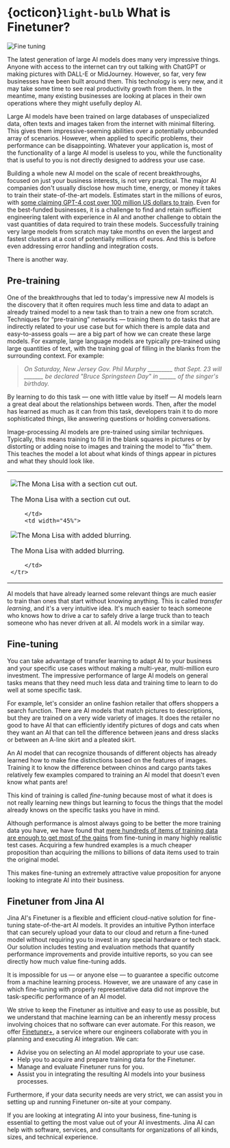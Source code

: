 # {octicon}`light-bulb` What is Finetuner?

![Fine tuning](../imgs/finetuning-adjusting-dials.png)

The latest generation of large AI models does many very impressive things.
Anyone with access to the internet can try out talking with ChatGPT or making pictures with DALL-E or MidJourney. 
However, so far, very few businesses have been built around them.
This technology is very new, and it may take some time to see real productivity growth from them.
In the meantime, many existing businesses are looking at places in their own operations where they might usefully deploy AI.

Large AI models have been trained on large databases of unspecialized data, often texts and images taken from the internet with minimal filtering.
This gives them impressive-seeming abilities over a potentially unbounded array of scenarios.
However, when applied to specific problems, their performance can be disappointing.
Whatever your application is, most of the functionality of a large AI model is useless to you, while the functionality that is useful to you is not directly designed to address your use case.

Building a whole new AI model on the scale of recent breakthroughs, focused on just your business interests, is not very practical.
The major AI companies don't usually disclose how much time, energy, or money it takes to train their state-of-the-art models.
Estimates start in the millions of euros, with [some claiming GPT-4 cost over 100 million US dollars to train](https://www.wired.com/story/openai-ceo-sam-altman-the-age-of-giant-ai-models-is-already-over/).
Even for the best-funded businesses, it is a challenge to find and retain sufficient engineering talent with experience in AI and another challenge to obtain the vast quantities of data required to train these models.
Successfully training very large models from scratch may take months on even the largest and fastest clusters at a cost of potentially millions of euros.
And this is before even addressing error handling and integration costs.

There is another way.

## Pre-training

One of the breakthroughs that led to today's impressive new AI models is the discovery that it often requires much less time and data to adapt an already trained model to a new task than to train a new one from scratch.
Techniques for “pre-training” networks — training them to do tasks that are indirectly related to your use case but for which there is ample data and easy-to-assess goals — are a big part of how we can create these large models.
For example, large language models are typically pre-trained using large quantities of text, with the training goal of filling in the blanks from the surrounding context.
For example:

> *On Saturday, New Jersey Gov. Phil Murphy _________ that Sept. 23 will _______ be declared "Bruce Springsteen Day" in ______ of the singer's birthday.*
>

By learning to do this task — one with little value by itself — AI models learn a great deal about the relationships between words.
Then, after the model has learned as much as it can from this task, developers train it to do more sophisticated things, like answering questions or holding conversations.

Image-processing AI models are pre-trained using similar techniques.
Typically, this means training to fill in the blank squares in pictures or by distorting or adding noise to images and training the model to “fix” them.
This teaches the model a lot about what kinds of things appear in pictures and what they should look like.

<table>
    <tr>
        <td width="45%">

![The Mona Lisa with a section cut out.](../imgs/MonaLisa1.png)

The Mona Lisa with a section cut out.

        </td>
        <td width="45%">

![The Mona Lisa with added blurring.](../imgs/MonaLisa2.png)

The Mona Lisa with added blurring.

        </td>
    </tr>
</table>

AI models that have already learned some relevant things are much easier to train than ones that start without knowing anything.
This is called *transfer learning*, and it's a very intuitive idea.
It's much easier to teach someone who knows how to drive a car to safely drive a large truck than to teach someone who has never driven at all.
AI models work in a similar way.

## Fine-tuning

You can take advantage of transfer learning to adapt AI to your business and your specific use cases without making a multi-year, multi-million euro investment.
The impressive performance of large AI models on general tasks means that they need much less data and training time to learn to do well at some specific task.

For example, let's consider an online fashion retailer that offers shoppers a search function.
There are AI models that match pictures to descriptions, but they are trained on a very wide variety of images.
It does the retailer no good to have AI that can efficiently identify pictures of dogs and cats when they want an AI that can tell the difference between jeans and dress slacks or between an A-line skirt and a pleated skirt.

An AI model that can recognize thousands of different objects has already learned how to make fine distinctions based on the features of images.
Training it to know the difference between chinos and cargo pants takes relatively few examples compared to training an AI model that doesn't even know what pants are!

This kind of training is called *fine-tuning* because most of what it does is not really learning new things but learning to focus the things that the model already knows on the specific tasks you have in mind.

Although performance is almost always going to be better the more training data you have, we have found that [mere hundreds of items of training data are enough to get most of the gains](https://jina.ai/news/fine-tuning-with-low-budget-and-high-expectations/) from fine-tuning in many highly realistic test cases.
Acquiring a few hundred examples is a much cheaper proposition than acquiring the millions to billions of data items used to train the original model.

This makes fine-tuning an extremely attractive value proposition for anyone looking to integrate AI into their business.

## Finetuner from Jina AI

Jina AI's Finetuner is a flexible and efficient cloud-native solution for fine-tuning state-of-the-art AI models.
It provides an intuitive Python interface that can securely upload your data to our cloud and return a fine-tuned model without requiring you to invest in any special hardware or tech stack.
Our solution includes testing and evaluation methods that quantify performance improvements and provide intuitive reports, so you can see directly how much value fine-tuning adds.

It is impossible for us — or anyone else — to guarantee a specific outcome from a machine learning process.
However, we are unaware of any case in which fine-tuning with properly representative data did not improve the task-specific performance of an AI model.

We strive to keep the Finetuner as intuitive and easy to use as possible, but we understand that machine learning can be an inherently messy process involving choices that no software can ever automate.
For this reason, we offer [Finetuner+](https://finetunerplus.jina.ai/), a service where our engineers collaborate with you in planning and executing AI integration.
We can:

- Advise you on selecting an AI model appropriate to your use case.
- Help you to acquire and prepare training data for the Finetuner.
- Manage and evaluate Finetuner runs for you.
- Assist you in integrating the resulting AI models into your business processes.

Furthermore, if your data security needs are very strict, we can assist you in setting up and running Finetuner on-site at your company.

If you are looking at integrating AI into your business, fine-tuning is essential to getting the most value out of your AI investments.
Jina AI can help with software, services, and consultants for organizations of all kinds, sizes, and technical experience.